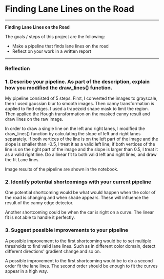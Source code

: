 # **Finding Lane Lines on the Road** 


---

**Finding Lane Lines on the Road**

The goals / steps of this project are the following:
* Make a pipeline that finds lane lines on the road
* Reflect on your work in a written report


---

### Reflection

### 1. Describe your pipeline. As part of the description, explain how you modified the draw_lines() function.

My pipeline consisted of 5 steps. First, I converted the images to grayscale, then I used gaussian blur to smooth images. Then canny transformation is applied to find edges. I used a trapezoid shape mask to limit the region. Then applied the Hough transformation on the masked canny result and draw lines on the raw image.

In order to draw a single line on the left and right lanes, I modified the draw_lines() function by calculating the slope of left and right lanes separately. If both vertices of the line is on the left part of the image and the slope is smaller than -0.5, I treat it as a valid left line; if both vertices of the line is on the right part of the image and the slope is larger than 0.5, I treat it as a valid right line. Do a linear fit to both valid left and right lines, and draw the fit Lane lines.

Image results of the pipeline are shown in the notebook.


### 2. Identify potential shortcomings with your current pipeline


One potential shortcoming would be what would happen when the color of the road is changing and when shade appears. These will influence the result of the canny edge detector.

Another shortcoming could be when the car is right on a curve. The linear fit is not able to handle it perfectly. 


### 3. Suggest possible improvements to your pipeline

A possible improvement to the first shortcoming would be to set multiple thresholds to find valid lane lines. Such as in different color domain, detect different directions' gradient change and so on. 

A possible improvement to the first shortcoming would be to do a second order fit the lane lines. The second order should be enough to fit the curves appear in a high way.
